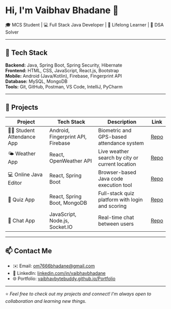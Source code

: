# Hi, I'm Vaibhav Bhadane 👋

🎓 MCS Student | 💻 Full Stack Java Developer | 🌱 Lifelong Learner | 🧠 DSA Solver

---

## 🚀 Tech Stack

**Backend:** Java, Spring Boot, Spring Security, Hibernate  
**Frontend:** HTML, CSS, JavaScript, React.js, Bootstrap  
**Mobile:** Android (Java/Kotlin), Firebase, Fingerprint API  
**Database:** MySQL, MongoDB  
**Tools:** Git, GitHub, Postman, VS Code, IntelliJ, PyCharm  

---

## 📌 Projects

| Project | Tech Stack | Description | Link |
|--------|------------|-------------|------|
| 👨‍🎓 Student Attendance App | Android, Fingerprint API, Firebase | Biometric and GPS-based attendance system | [Repo](#) |
| 🌤️ Weather App | React, OpenWeather API | Live weather search by city or current location | [Repo](https://github.com/VaibhavBytebuddy/WeatherApp) |
| 💻 Online Java Editor | React, Spring Boot | Browser-based Java code execution tool | [Repo](https://github.com/VaibhavBytebuddy/javaIDEBackend) |
| 🧠 Quiz App | React, Spring Boot, MongoDB | Full-stack quiz platform with login and scoring | [Repo](https://github.com/VaibhavBytebuddy/QuizApp-FrontEnd) |
| 💬 Chat App | JavaScript, Node.js, Socket.IO | Real-time chat between users | [Repo](https://github.com/VaibhavBytebuddy/ChatAppBackend) |

---

## 📫 Contact Me

- ✉️ Email: [om7666bhadane@gmail.com](mailto:om7666bhadane@gmail.com)  
- 🔗 LinkedIn: [linkedin.com/in/vaibhavbhadane](#)  
- 🌐 Portfolio: [vaibhavbytebuddy.github.io/Portfolio](https://vaibhavbytebuddy.github.io/Portfolio/)  

---

⭐ *Feel free to check out my projects and connect! I'm always open to collaboration and learning new things.*
